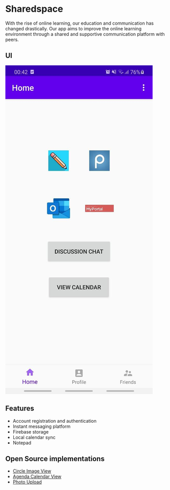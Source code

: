 # Sharedspace

With the rise of online learning, our education and communication has changed drastically. Our app aims to improve the online learning environment through a shared and supportive communication platform with peers.

## UI
![](assets/ss1.jpg)

## Features
- Account registration and authentication
- Instant messaging platform
- Firebase storage
- Local calendar sync
- Notepad

## Open Source implementations
- [Circle Image View](https://github.com/hdodenhof/CircleImageView)
- [Agenda Calendar View](https://github.com/Tibolte/AgendaCalendarView)
- [Photo Upload](https://github.com/square/picasso)

